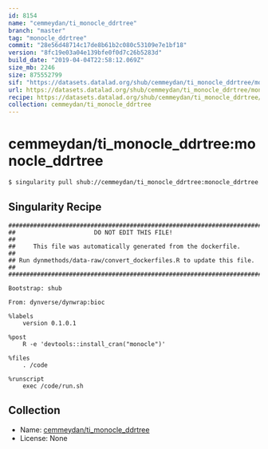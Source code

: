 ```yaml
---
id: 8154
name: "cemmeydan/ti_monocle_ddrtree"
branch: "master"
tag: "monocle_ddrtree"
commit: "28e56d48714c17de8b61b2c080c53109e7e1bf18"
version: "8fc19e03a04e139bfe0f0d7c26b5283d"
build_date: "2019-04-04T22:58:12.069Z"
size_mb: 2246
size: 875552799
sif: "https://datasets.datalad.org/shub/cemmeydan/ti_monocle_ddrtree/monocle_ddrtree/2019-04-04-28e56d48-8fc19e03/8fc19e03a04e139bfe0f0d7c26b5283d.simg"
url: https://datasets.datalad.org/shub/cemmeydan/ti_monocle_ddrtree/monocle_ddrtree/2019-04-04-28e56d48-8fc19e03/
recipe: https://datasets.datalad.org/shub/cemmeydan/ti_monocle_ddrtree/monocle_ddrtree/2019-04-04-28e56d48-8fc19e03/Singularity
collection: cemmeydan/ti_monocle_ddrtree
---
```


# cemmeydan/ti_monocle_ddrtree:monocle_ddrtree

```bash
$ singularity pull shub://cemmeydan/ti_monocle_ddrtree:monocle_ddrtree
```

## Singularity Recipe

```singularity
########################################################################
##                      DO NOT EDIT THIS FILE!                        ##
##     This file was automatically generated from the dockerfile.     ##
## Run dynmethods/data-raw/convert_dockerfiles.R to update this file. ##
########################################################################

Bootstrap: shub

From: dynverse/dynwrap:bioc

%labels
    version 0.1.0.1

%post
    R -e 'devtools::install_cran("monocle")'

%files
    . /code

%runscript
    exec /code/run.sh
```

## Collection

 - Name: [cemmeydan/ti_monocle_ddrtree](https://github.com/cemmeydan/ti_monocle_ddrtree)
 - License: None

